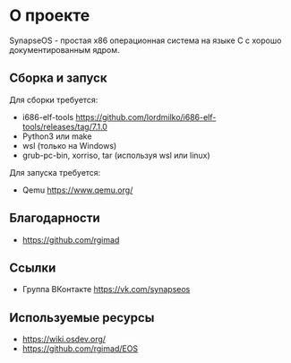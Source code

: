 # О проекте

SynapseOS - простая x86 операционная система на языке C с хорошо документированным ядром.

## Сборка и запуск

Для сборки требуется:

- i686-elf-tools <https://github.com/lordmilko/i686-elf-tools/releases/tag/7.1.0>
- Python3 или make
- wsl (только на Windows)
- grub-pc-bin, xorriso, tar  (используя wsl или linux)

Для запуска требуется:

- Qemu <https://www.qemu.org/>

## Благодарности

- <https://github.com/rgimad>

## Ссылки

- Группа ВКонтакте <https://vk.com/synapseos>

## Используемые ресурсы

- <https://wiki.osdev.org/>
- <https://github.com/rgimad/EOS>
